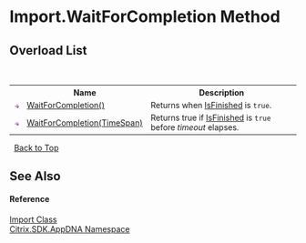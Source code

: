 # Import.WaitForCompletion Method 
 


## Overload List
&nbsp;<table><tr><th></th><th>Name</th><th>Description</th></tr><tr><td>![Public method](media/pubmethod.gif "Public method")</td><td><a href="41659df6-35c7-de61-2aa9-35c7eae6bae9">WaitForCompletion()</a></td><td>
Returns when <a href="0924534d-8004-641e-d396-217835a18424">IsFinished</a> is `true`.</td></tr><tr><td>![Public method](media/pubmethod.gif "Public method")</td><td><a href="81e18822-0193-d011-bb49-c7fd778b648a">WaitForCompletion(TimeSpan)</a></td><td>
Returns true if <a href="0924534d-8004-641e-d396-217835a18424">IsFinished</a> is `true` before *timeout* elapses.</td></tr></table>&nbsp;
<a href="#import.waitforcompletion-method">Back to Top</a>

## See Also


#### Reference
<a href="45bef3fc-5396-1e03-f577-fb7fe3ec23f9">Import Class</a><br /><a href="fe2d265b-410b-8b11-1eb4-a790e0b062bf">Citrix.SDK.AppDNA Namespace</a><br />